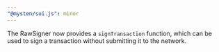 ```yaml
---
"@mysten/sui.js": minor
---
```


The RawSigner now provides a `signTransaction` function, which can be used to sign a transaction without submitting it to the network.
